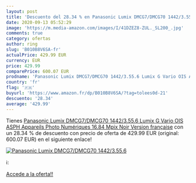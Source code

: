 ```yaml
---
layout: post
title: 'Descuento del 28.34 % en Panasonic Lumix DMCG7/DMCG70 1442/3.55.6'
date: 2020-09-13 05:52:29
image: 'https://m.media-amazon.com/images/I/41DZEZ8-ZUL._SL200_.jpg'
comments: true
category: ofertas
author: ring
slug: 'B010B8V6SA-fr'
actualPrice: 429.99 EUR
currency: EUR
price: 429.99
comparePrice: 600.07 EUR
prodname: 'Panasonic Lumix DMCG7/DMCG70 1442/3.55.6 Lumix G Vario OIS ASPH Appareils Photo Numériques 16.84 Mpix Noir  Version française'
country: 'fr'
flag: '🇫🇷'
buyurl: 'https://www.amazon.fr/dp/B010B8V6SA/?tag=tolees0d-21'
descuento: '28.34'
average: '429.99'
---
```


Tienes [Panasonic Lumix DMCG7/DMCG70 1442/3.55.6 Lumix G Vario OIS ASPH Appareils Photo Numériques 16.84 Mpix Noir  Version française](https://www.amazon.fr/dp/B010B8V6SA/?tag=tolees0d-21) con un 28.34 % de descuento con precio de oferta de 429.99 EUR (original: 600.07 EUR) en el siguiente enlace!

[![Panasonic Lumix DMCG7/DMCG70 1442/3.55.6](https://m.media-amazon.com/images/I/41DZEZ8-ZUL._SL200_.jpg)](https://www.amazon.fr/dp/B010B8V6SA/?tag=tolees0d-21)

ℹ️:


[Accede a la oferta!!](https://www.amazon.fr/dp/B010B8V6SA/?tag=tolees0d-21)

